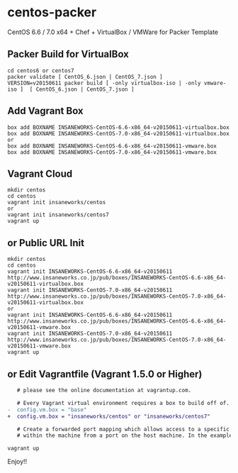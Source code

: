 centos-packer
=============

CentOS 6.6 / 7.0 x64 + Chef + VirtualBox / VMWare for Packer Template

## Packer Build for VirtualBox

```
cd centos6 or centos7
packer validate [ CentOS_6.json | CentOS_7.json ]
VERSION=v20150611 packer build [ -only virtualbox-iso | -only vmware-iso ]  [ CentOS_6.json | CentOS_7.json ]
```

## Add Vagrant Box

```
box add BOXNAME INSANEWORKS-CentOS-6.6-x86_64-v20150611-virtualbox.box
box add BOXNAME INSANEWORKS-CentOS-7.0-x86_64-v20150611-virtualbox.box
or
box add BOXNAME INSANEWORKS-CentOS-6.6-x86_64-v20150611-vmware.box
box add BOXNAME INSANEWORKS-CentOS-7.0-x86_64-v20150611-vmware.box
```

## Vagrant Cloud

```
mkdir centos
cd centos
vagrant init insaneworks/centos
or
vagrant init insaneworks/centos7
vagrant up
```


## or Public URL Init

```
mkdir centos
cd centos
vagrant init INSANEWORKS-CentOS-6.6-x86_64-v20150611 http://www.insaneworks.co.jp/pub/boxes/INSANEWORKS-CentOS-6.6-x86_64-v20150611-virtualbox.box
vagrant init INSANEWORKS-CentOS-7.0-x86_64-v20150611 http://www.insaneworks.co.jp/pub/boxes/INSANEWORKS-CentOS-7.0-x86_64-v20150611-virtualbox.box
or
vagrant init INSANEWORKS-CentOS-6.6-x86_64-v20150611 http://www.insaneworks.co.jp/pub/boxes/INSANEWORKS-CentOS-6.6-x86_64-v20150611-vmware.box
vagrant init INSANEWORKS-CentOS-7.0-x86_64-v20150611 http://www.insaneworks.co.jp/pub/boxes/INSANEWORKS-CentOS-7.0-x86_64-v20150611-vmware.box
vagrant up
```

## or Edit Vagrantfile (Vagrant 1.5.0 or Higher)

```diff
   # please see the online documentation at vagrantup.com.

   # Every Vagrant virtual environment requires a box to build off of.
-  config.vm.box = "base"
+  config.vm.box = "insaneworks/centos" or "insaneworks/centos7"

   # Create a forwarded port mapping which allows access to a specific port
   # within the machine from a port on the host machine. In the example below,
```

```
vagrant up
```

Enjoy!!
